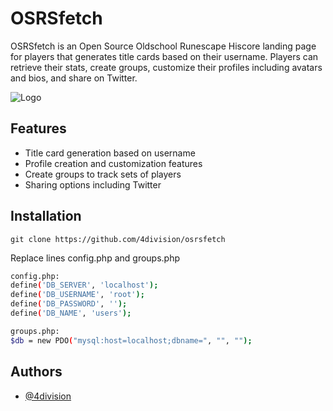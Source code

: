 
# OSRSfetch

OSRSfetch is an Open Source Oldschool Runescape Hiscore landing page for players that generates title cards based on their username. Players can retrieve their stats, create groups, customize their profiles including avatars and bios, and share on Twitter. 


![Logo](https://osrsfetch.com/images/logo.png)


## Features

- Title card generation based on username   
- Profile creation and customization features
- Create groups to track sets of players
- Sharing options including Twitter


## Installation

    git clone https://github.com/4division/osrsfetch
Replace lines config.php and groups.php

```bash
config.php:
define('DB_SERVER', 'localhost');
define('DB_USERNAME', 'root');
define('DB_PASSWORD', '');
define('DB_NAME', 'users');

groups.php:
$db = new PDO("mysql:host=localhost;dbname=", "", "");
```
    


## Authors

- [@4division](https://www.github.com/4division)

